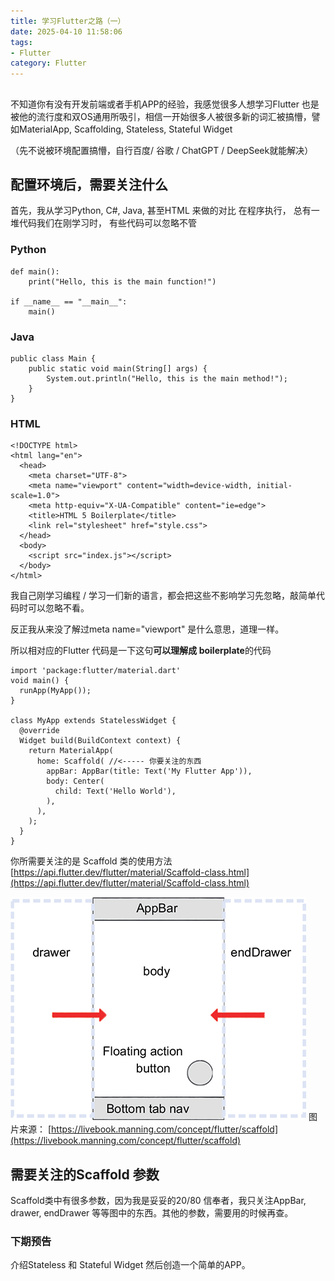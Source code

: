 ```yaml
---
title: 学习Flutter之路（一）
date: 2025-04-10 11:58:06
tags:
- Flutter
category: Flutter
---
```


## 

不知道你有没有开发前端或者手机APP的经验，我感觉很多人想学习Flutter 也是被他的流行度和双OS通用所吸引，相信一开始很多人被很多新的词汇被搞懵，譬如MaterialApp, Scaffolding, Stateless, Stateful Widget

（先不说被环境配置搞懵，自行百度/ 谷歌 / ChatGPT / DeepSeek就能解决）

## 配置环境后，需要关注什么

首先，我从学习Python, C#, Java, 甚至HTML 来做的对比
在程序执行， 总有一堆代码我们在刚学习时， 有些代码可以忽略不管
### Python

```
def main():
    print("Hello, this is the main function!")
    
if __name__ == "__main__":
    main()
```
### Java
```
public class Main {
    public static void main(String[] args) {
        System.out.println("Hello, this is the main method!");
    }
}
```
### HTML
```
<!DOCTYPE html>
<html lang="en">
  <head>
    <meta charset="UTF-8">
    <meta name="viewport" content="width=device-width, initial-scale=1.0">
    <meta http-equiv="X-UA-Compatible" content="ie=edge">
    <title>HTML 5 Boilerplate</title>
    <link rel="stylesheet" href="style.css">
  </head>
  <body>
    <script src="index.js"></script>
  </body>
</html>
```

我自己刚学习编程 / 学习一们新的语言，都会把这些不影响学习先忽略，敲简单代码时可以忽略不看。

反正我从来没了解过meta name="viewport" 是什么意思，道理一样。

所以相对应的Flutter 代码是一下这句**可以理解成 boilerplate**的代码

```
import 'package:flutter/material.dart'
void main() {
  runApp(MyApp());
}

class MyApp extends StatelessWidget {
  @override
  Widget build(BuildContext context) {
    return MaterialApp(
      home: Scaffold( //<----- 你要关注的东西
        appBar: AppBar(title: Text('My Flutter App')),
        body: Center(
          child: Text('Hello World'),
        ),
      ),
    );
  }
}
```

你所需要关注的是 Scaffold 类的使用方法
[https://api.flutter.dev/flutter/material/Scaffold-class.html](https://api.flutter.dev/flutter/material/Scaffold-class.html)

![Scaffold作用](/images/scaffolding.jpg)
图片来源： [https://livebook.manning.com/concept/flutter/scaffold](https://livebook.manning.com/concept/flutter/scaffold)

## 需要关注的Scaffold 参数
Scaffold类中有很多参数，因为我是妥妥的20/80 信奉者，我只关注AppBar, drawer, endDrawer 等等图中的东西。其他的参数，需要用的时候再查。

### 下期预告
介绍Stateless 和 Stateful Widget 然后创造一个简单的APP。